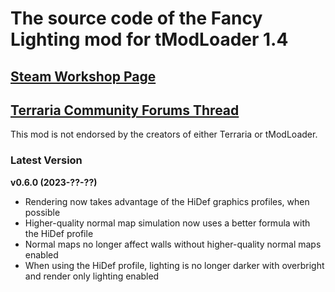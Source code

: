 ﻿# The source code of the Fancy Lighting mod for tModLoader 1.4

## [Steam Workshop Page](https://steamcommunity.com/sharedfiles/filedetails/?id=2822950837)
## [Terraria Community Forums Thread](https://forums.terraria.org/index.php?threads/fancy-lighting-mod.113067/)

This mod is not endorsed by the creators of either Terraria or tModLoader.

### Latest Version

**v0.6.0 (2023-??-??)**
- Rendering now takes advantage of the HiDef graphics profiles, when possible
- Higher-quality normal map simulation now uses a better formula with the HiDef profile
- Normal maps no longer affect walls without higher-quality normal maps enabled
- When using the HiDef profile, lighting is no longer darker with overbright and render only lighting enabled